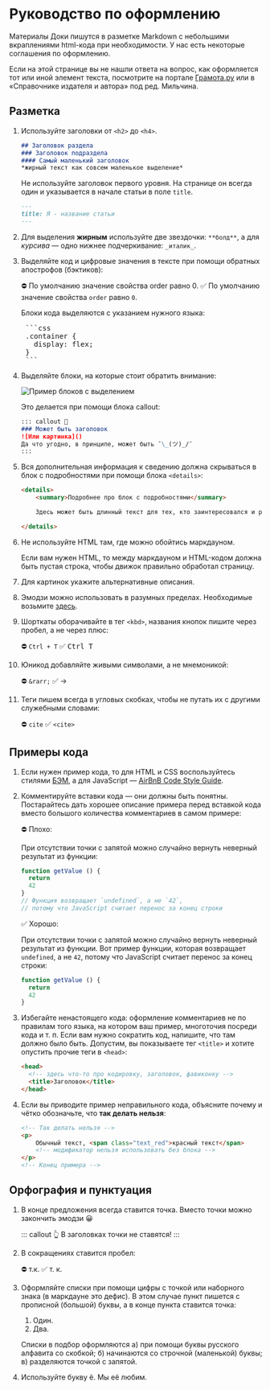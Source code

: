# Руководство по оформлению

Материалы Доки пишутся в разметке Markdown с небольшими вкраплениями html-кода при необходимости. У нас есть некоторые соглашения по оформлению.

Если на этой странице вы не нашли ответа на вопрос, как оформляется тот или иной элемент текста, посмотрите на портале [Грамота.ру](http://gramota.ru/) или в  «Справочнике издателя и автора» под ред. Мильчина.

## Разметка

1. Используйте заголовки от `<h2>` до `<h4>`.

    ```markdown
    ## Заголовок раздела
    ### Заголовок подраздела
    #### Самый маленький заголовок
    *жирный текст как совсем маленькое выделение*
    ```

    Не используйте заголовок первого уровня. На странице он всегда один и указывается в начале статьи в поле `title`.

    ```markdown
    ---
    title: Я - название статьи
    ---
    ```

1. Для выделения **жирным** используйте две звездочки: `**болд**`, а для _курсива_ — одно нижнее подчеркивание: `_италик_`.

1. Выделяйте код и цифровые значения в тексте при помощи обратных апострофов (бэктиков):

    ⛔ По умолчанию значение свойства order равно 0.
    ✅ По умолчанию значение свойства `order` равно `0`.

    Блоки кода выделяются с указанием нужного языка:

    <pre>
    ```css
    .container {
      display: flex;
    }
    ```</pre>

1. Выделяйте блоки, на которые стоит обратить внимание:

    ![Пример блоков с выделением](./src/assets/images/docs/writing/callouts.png)

    Это делается при помощи блока callout:

    ```markdown
    ::: callout 🥨
    ### Может быть заголовок
    ![Или картинка]()
    Да что угодно, в принципе, может быть ¯\_(ツ)_/¯
    :::
    ```

1. Вся дополнительная информация к сведению должна скрываться в блок с подробностями при помощи блока `<details>`:

    ```html
    <details>
        <summary>Подробнее про блок с подробностями</summary>

        Здесь может быть длинный текст для тех, кто заинтересовался и раскрыл блок.

    </details>
    ```

1. Не используйте HTML там, где можно обойтись маркдауном.

    Если вам нужен HTML, то между маркдауном и HTML-кодом должна быть пустая строка, чтобы движок правильно обработал страницу.

1. Для картинок укажите альтернативные описания.

1. Эмодзи можно использовать в разумных пределах. Необходимые возьмите [здесь](https://ru.piliapp.com/emoji/list/).

1. Шорткаты оборачивайте в тег `<kbd>`, названия кнопок пишите через пробел, а не через плюс:

    ⛔ `Ctrl + T`
    ✅  <kbd>Ctrl T</kbd>

1. Юникод добавляйте живыми символами, а не мнемоникой:

    ⛔ `&rarr;`
    ✅  →

1. Теги пишем всегда в угловых скобках, чтобы не путать их с другими служебными словами:

    ⛔ `cite`
    ✅ `<cite>`

## Примеры кода

1. Если нужен пример кода, то для HTML и CSS воспользуйтесь стилями [БЭМ](https://ru.bem.info/), а для JavaScript — [AirBnB Code Style Guide](https://github.com/airbnb/javascript).

1. Комментируйте вставки кода — они должны быть понятны. Постарайтесь дать хорошее описание примера перед вставкой кода вместо большого количества комментариев в самом примере:

    ⛔ Плохо:

    При отсутствии точки с запятой можно случайно вернуть неверный результат из функции:

    ```js
    function getValue () {
      return
      42
    }
    // Функция возвращает `undefined`, а не `42`,
    // потому что JavaScript считает перенос за конец строки
    ```

    ✅ Хорошо:

    При отсутствии точки с запятой можно случайно вернуть неверный результат из функции. Вот пример функции, которая возвращает `undefined`, а не `42`, потому что JavaScript считает перенос за конец строки:

    ```js
    function getValue () {
      return
      42
    }
    ```

1. Избегайте ненастоящего кода: оформление комментариев не по правилам того языка, на котором ваш пример, многоточия посреди кода и т. п. Если вам нужно сократить код, напишите, что там должно было быть. Допустим, вы показываете тег `<title>` и хотите опустить прочие теги в `<head>`:

    ```html
    <head>
      <!-- здесь что-то про кодировку, заголовок, фавиконку -->
      <title>Заголовок</title>
    </head>
    ```

1. Если вы приводите пример неправильного кода, объясните почему и чётко обозначьте, что **так делать нельзя**:

    ```html
    <!-- Так делать нельзя -->
    <p>
        Обычный текст, <span class="text_red">красный текст</span>
        <!-- модификатор нельзя использовать без блока -->
    </p>
    <!-- Конец примера -->
    ```

## Орфография и пунктуация

1. В конце предложения всегда ставится точка. Вместо точки можно закончить эмодзи 😀

    ::: callout 👆
    В заголовках точки не ставятся!
    :::

1. В сокращениях ставится пробел:

    ⛔ т.к.
    ✅ т. к.

1. Оформляйте списки при помощи цифры с точкой или наборного знака (в маркдауне это дефис). В этом случае пункт пишется с прописной (большой) буквы, а в конце пункта ставится точка:

    1. Один.
    2. Два.

    Списки в подбор оформляются а) при помощи буквы русского алфавита со скобкой; б) начинаются со строчной (маленькой) буквы; в) разделяются точкой с запятой.

1. Используйте букву ё. Мы её любим.

